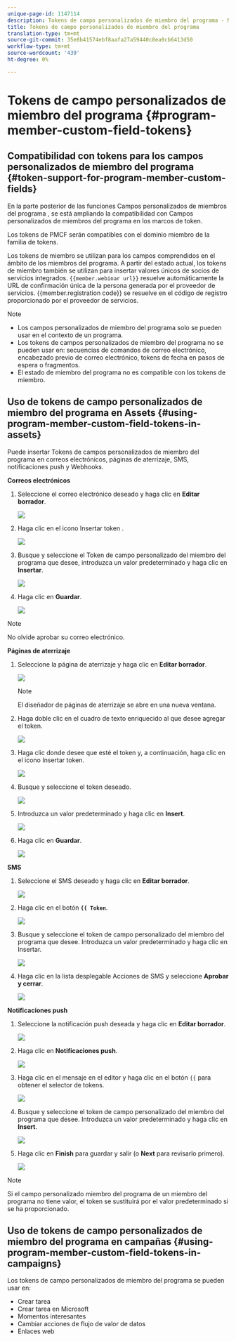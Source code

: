 ```yaml
---
unique-page-id: 1147114
description: Tokens de campo personalizados de miembro del programa - Marketo Docs - Documentación del producto
title: Tokens de campo personalizados de miembro del programa
translation-type: tm+mt
source-git-commit: 35e8b41574ebf8aafa27a59440c8ea9cb6413d50
workflow-type: tm+mt
source-wordcount: '439'
ht-degree: 0%

---
```



# Tokens de campo personalizados de miembro del programa {#program-member-custom-field-tokens}

## Compatibilidad con tokens para los campos personalizados de miembro del programa {#token-support-for-program-member-custom-fields}

En la parte posterior de las funciones Campos personalizados de miembros del programa , se está ampliando la compatibilidad con Campos personalizados de miembros del programa en los marcos de token.

Los tokens de PMCF serán compatibles con el dominio miembro de la familia de tokens.

Los tokens de miembro se utilizan para los campos comprendidos en el ámbito de los miembros del programa. A partir del estado actual, los tokens de miembro también se utilizan para insertar valores únicos de socios de servicios integrados. `{{member.webinar url}}` resuelve automáticamente la URL de confirmación única de la persona generada por el proveedor de servicios. {{member.registration code}} se resuelve en el código de registro proporcionado por el proveedor de servicios.

>[!NOTE]
>
>* Los campos personalizados de miembro del programa solo se pueden usar en el contexto de un programa.
>* Los tokens de campos personalizados de miembro del programa no se pueden usar en: secuencias de comandos de correo electrónico, encabezado previo de correo electrónico, tokens de fecha en pasos de espera o fragmentos.
>* El estado de miembro del programa no es compatible con los tokens de miembro.


## Uso de tokens de campo personalizados de miembro del programa en Assets {#using-program-member-custom-field-tokens-in-assets}

Puede insertar Tokens de campos personalizados de miembro del programa en correos electrónicos, páginas de aterrizaje, SMS, notificaciones push y Webhooks.

**Correos electrónicos**

1. Seleccione el correo electrónico deseado y haga clic en **Editar borrador**.

   ![](assets/program-member-custom-field-tokens-1.png)

1. Haga clic en el icono Insertar token .

   ![](assets/program-member-custom-field-tokens-2.png)

1. Busque y seleccione el Token de campo personalizado del miembro del programa que desee, introduzca un valor predeterminado y haga clic en **Insertar**.

   ![](assets/program-member-custom-field-tokens-3.png)

1. Haga clic en **Guardar**.

   ![](assets/program-member-custom-field-tokens-4.png)

>[!NOTE]
>
>No olvide aprobar su correo electrónico.

**Páginas de aterrizaje**

1. Seleccione la página de aterrizaje y haga clic en **Editar borrador**.

   ![](assets/program-member-custom-field-tokens-5.png)

   >[!NOTE]
   >
   >El diseñador de páginas de aterrizaje se abre en una nueva ventana.

1. Haga doble clic en el cuadro de texto enriquecido al que desee agregar el token.

   ![](assets/program-member-custom-field-tokens-6.png)

1. Haga clic donde desee que esté el token y, a continuación, haga clic en el icono Insertar token.

   ![](assets/program-member-custom-field-tokens-7.png)

1. Busque y seleccione el token deseado.

   ![](assets/program-member-custom-field-tokens-8.png)

1. Introduzca un valor predeterminado y haga clic en **Insert**.

   ![](assets/program-member-custom-field-tokens-9.png)

1. Haga clic en **Guardar**.

   ![](assets/program-member-custom-field-tokens-10.png)

**SMS**

1. Seleccione el SMS deseado y haga clic en **Editar borrador**.

   ![](assets/program-member-custom-field-tokens-11.png)

1. Haga clic en el botón **`{{ Token`**.

   ![](assets/program-member-custom-field-tokens-12.png)

1. Busque y seleccione el token de campo personalizado del miembro del programa que desee. Introduzca un valor predeterminado y haga clic en Insertar.

   ![](assets/program-member-custom-field-tokens-13.png)

1. Haga clic en la lista desplegable Acciones de SMS y seleccione **Aprobar y cerrar**.

   ![](assets/program-member-custom-field-tokens-14.png)

**Notificaciones push**

1. Seleccione la notificación push deseada y haga clic en **Editar borrador**.

   ![](assets/program-member-custom-field-tokens-15.png)

1. Haga clic en **Notificaciones push**.

   ![](assets/program-member-custom-field-tokens-16.png)

1. Haga clic en el mensaje en el editor y haga clic en el botón `{{` para obtener el selector de tokens.

   ![](assets/program-member-custom-field-tokens-17.png)

1. Busque y seleccione el token de campo personalizado del miembro del programa que desee. Introduzca un valor predeterminado y haga clic en **Insert**.

   ![](assets/program-member-custom-field-tokens-18.png)

1. Haga clic en **Finish** para guardar y salir (o **Next** para revisarlo primero).

   ![](assets/program-member-custom-field-tokens-19.png)

>[!NOTE]
>
>Si el campo personalizado miembro del programa de un miembro del programa no tiene valor, el token se sustituirá por el valor predeterminado si se ha proporcionado.

## Uso de tokens de campo personalizados de miembro del programa en campañas {#using-program-member-custom-field-tokens-in-campaigns}

Los tokens de campo personalizados de miembro del programa se pueden usar en:

* Crear tarea
* Crear tarea en Microsoft
* Momentos interesantes
* Cambiar acciones de flujo de valor de datos
* Enlaces web
